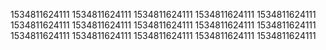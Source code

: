 1534811624111
1534811624111
1534811624111
1534811624111
1534811624111
1534811624111
1534811624111
1534811624111
1534811624111
1534811624111
1534811624111
1534811624111
1534811624111
1534811624111
1534811624111